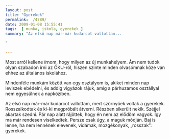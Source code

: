 ```yaml
---
layout: post
title: "Gyerekek"
permalink:  /4789/ 
date: 2009-01-08 15:55:41
tags:  [ munka, iskola, gyerekek ] 
summary: "Az első nap már-már kudarcot vallottam...

"

---
```

  
Most arról kellene írnom, hogy milyen az új munkahelyem. Ám nem tudok olyan szabadon írni az &Ouml;KU-ról, hiszen szinte minden olvasómnak köze van ehhez az általános iskolához.

Mindenféle munkám között van egy osztályom is, akiket minden nap leviszek ebédelni, és addig vigyázok rájuk, amíg a párhuzamos osztállyal nem egyesülnek a napköziben.

Az első nap már-már kudarcot vallottam, mert szörnyűek voltak a gyerekek. Rosszalkodtak és ki-ki megpróbált átverni. Részben sikerült nekik. Széjjel akartak szedni. Pár nap alatt rájöttek, hogy én nem az elődöm vagyok. &Iacute;gy ma már rendesen viselkedtek. Persze csak úgy, a maguk módján. Baj is lenne, ha nem lennének elevenek, vidámak, mozgékonyak, &bdquo;rosszak&rdquo;: gyerekek.

&nbsp;


